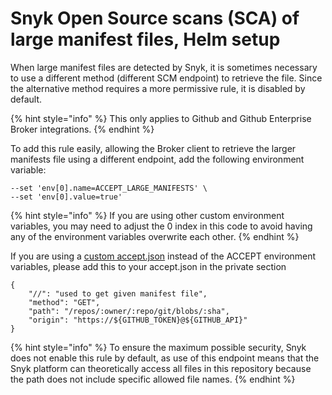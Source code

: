 # Snyk Open Source scans (SCA) of large manifest files, Helm setup

When large manifest files are detected by Snyk, it is sometimes necessary to use a different method (different SCM endpoint) to retrieve the file. Since the alternative method requires a more permissive rule, it is disabled by default.&#x20;

{% hint style="info" %}
This only applies to Github and Github Enterprise Broker integrations.&#x20;
{% endhint %}

To add this rule easily, allowing the Broker client to retrieve the larger manifests file using a different endpoint, add the following environment variable:

```console
--set 'env[0].name=ACCEPT_LARGE_MANIFESTS' \
--set 'env[0].value=true'
```

{% hint style="info" %}
If you are using other custom environment variables, you may need to adjust the 0 index in this code to avoid having any of the environment variables overwrite each other.
{% endhint %}

If you are using a [custom accept.json](https://docs.snyk.io/enterprise-setup/snyk-broker/install-and-configure-snyk-broker/advanced-configuration-for-helm-chart-installation/adding-custom-accept.json-for-helm-installation) instead of the ACCEPT environment variables, please add this to your accept.json in the private section

```
{
    "//": "used to get given manifest file",
    "method": "GET",
    "path": "/repos/:owner/:repo/git/blobs/:sha",
    "origin": "https://${GITHUB_TOKEN}@${GITHUB_API}"
}
```

{% hint style="info" %}
To ensure the maximum possible security, Snyk does not enable this rule by default, as use of this endpoint means that the Snyk platform can theoretically access all files in this repository because the path does not include specific allowed file names.
{% endhint %}
